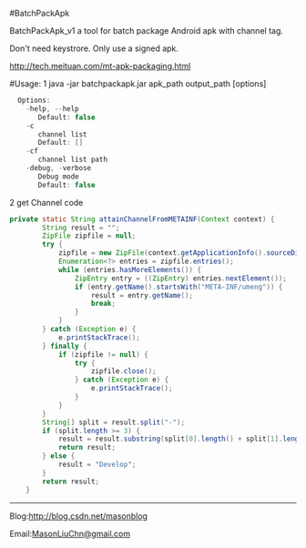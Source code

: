 #BatchPackApk

BatchPackApk_v1 a tool for batch package Android apk with channel tag.

Don't need keystrore. Only use a signed apk.

http://tech.meituan.com/mt-apk-packaging.html

#Usage: 
1 java -jar batchpackapk.jar apk_path output_path [options]
```java
  Options:
    -help, --help
       Default: false
    -c
       channel list
       Default: []
    -cf
       channel list path
    -debug, -verbose
       Debug mode
       Default: false
```
2 get Channel code
```java
private static String attainChannelFromMETAINF(Context context) {
        String result = "";
        ZipFile zipfile = null;
        try {
            zipfile = new ZipFile(context.getApplicationInfo().sourceDir);
            Enumeration<?> entries = zipfile.entries();
            while (entries.hasMoreElements()) {
                ZipEntry entry = ((ZipEntry) entries.nextElement());
                if (entry.getName().startsWith("META-INF/umeng")) {
                    result = entry.getName();
                    break;
                }
            }
        } catch (Exception e) {
            e.printStackTrace();
        } finally {
            if (zipfile != null) {
                try {
                    zipfile.close();
                } catch (Exception e) {
                    e.printStackTrace();
                }
            }
        }
        String[] split = result.split("-");
        if (split.length >= 3) {
            result = result.substring(split[0].length() + split[1].length() + 2);
            return result;
        } else {
            result = "Develop";
        }
        return result;
    }
```
-----
Blog:http://blog.csdn.net/masonblog

Email:MasonLiuChn@gmail.com
